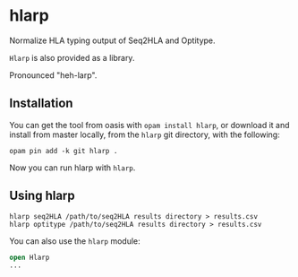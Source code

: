 # hlarp

Normalize HLA typing output of Seq2HLA and Optitype.

`Hlarp` is also provided as a library.

Pronounced "heh-larp".

## Installation

You can get the tool from oasis with `opam install hlarp`, or download it and
install from master locally, from the `hlarp` git directory, with the following:

``` shell
opam pin add -k git hlarp .
```

Now you can run hlarp with `hlarp`.

## Using hlarp

``` shell
hlarp seq2HLA /path/to/seq2HLA results directory > results.csv
hlarp optitype /path/to/seq2HLA results directory > results.csv
```

You can also use the `hlarp` module: 

``` ocaml
open Hlarp
...
```

